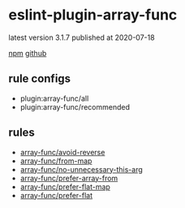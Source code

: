 # eslint-plugin-array-func

latest version 3.1.7 published at 2020-07-18

[npm](https://www.npmjs.com/package/eslint-plugin-array-func)
[github](https://github.com/freaktechnik/eslint-plugin-array-func)

## rule configs

- plugin:array-func/all
- plugin:array-func/recommended

## rules

- [array-func/avoid-reverse](./array-func/avoid-reverse.md)
- [array-func/from-map](./array-func/from-map.md)
- [array-func/no-unnecessary-this-arg](./array-func/no-unnecessary-this-arg.md)
- [array-func/prefer-array-from](./array-func/prefer-array-from.md)
- [array-func/prefer-flat-map](./array-func/prefer-flat-map.md)
- [array-func/prefer-flat](./array-func/prefer-flat.md)
